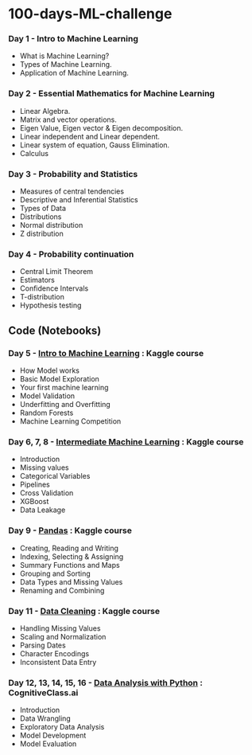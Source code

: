 ﻿# 100-days-ML-challenge

### Day 1 - Intro to Machine Learning

* What is Machine Learning?
* Types of Machine Learning. 
* Application of Machine Learning.

### Day 2 - Essential Mathematics for Machine Learning

* Linear Algebra.
* Matrix and vector operations.
* Eigen Value, Eigen vector & Eigen decomposition.
* Linear independent and Linear dependent.
* Linear system of equation, Gauss Elimination.
* Calculus

### Day 3 - Probability and Statistics

* Measures of central tendencies
* Descriptive and Inferential Statistics
* Types of Data
* Distributions
* Normal distribution
* Z distribution

### Day 4 - Probability continuation

* Central Limit Theorem
* Estimators
* Confidence Intervals
* T-distribution
* Hypothesis testing

## Code (Notebooks) 
### Day 5 - [Intro to Machine Learning](https://www.kaggle.com/learn/intro-to-machine-learning) : Kaggle course
* How Model works
* Basic Model Exploration
* Your first machine learning
* Model Validation
* Underfitting and Overfitting
* Random Forests
* Machine Learning Competition

### Day 6, 7, 8 - [Intermediate Machine Learning](https://www.kaggle.com/learn/intermediate-machine-learning) : Kaggle course
* Introduction
* Missing values
* Categorical Variables
* Pipelines
* Cross Validation
* XGBoost
* Data Leakage

### Day 9 - [Pandas](https://www.kaggle.com/learn/pandas) : Kaggle course
* Creating, Reading and Writing
* Indexing, Selecting & Assigning
* Summary Functions and Maps
* Grouping and Sorting
* Data Types and Missing Values
* Renaming and Combining

### Day 11 - [Data Cleaning](https://www.kaggle.com/learn/data-cleaning) : Kaggle course
* Handling Missing Values
* Scaling and Normalization
* Parsing Dates
* Character Encodings
* Inconsistent Data Entry

### Day 12, 13, 14, 15, 16 - [Data Analysis with Python](https://courses.cognitiveclass.ai/courses/course-v1:CognitiveClass+DA0101EN+2017/course/) : CognitiveClass.ai
* Introduction
* Data Wrangling
* Exploratory Data Analysis
* Model Development
* Model Evaluation
